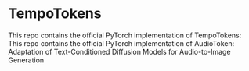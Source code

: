 # TempoTokens
This repo contains the official PyTorch implementation of TempoTokens: This repo contains the official PyTorch implementation of AudioToken: Adaptation of Text-Conditioned Diffusion Models for Audio-to-Image Generation
